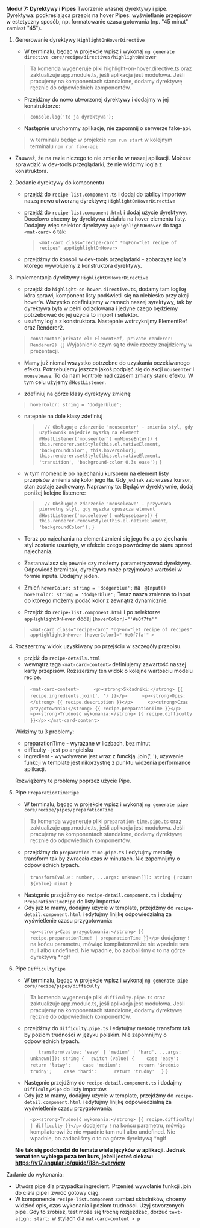 **Moduł 7: Dyrektywy i Pipes**
Tworzenie własnej dyrektywy i pipe.
Dyrektywa: podkreślająca przepis na hover
Pipes: wyświetlanie przepisów w estetyczny sposób, np. formatowanie czasu gotowania (np. "45 minut" zamiast "45").


1. Generowanie dyrektywy `HighlightOnHoverDirective`
   * W terminalu, będąc w projekcie wpisz i wykonaj `ng generate directive core/recipe/directives/highlightOnHover`
   > Ta komenda wygeneruje pliki highlight-on-hover.directive.ts oraz zaktualizuje app.module.ts, jeśli aplikacja jest modułowa.
   > Jeśli pracujemy na komponentach standalone, dodamy dyrektywę ręcznie do odpowiednich komponentów.

   * Przejdźmy do nowo utworzonej dyrektywy i dodajmy w jej konstruktorze:
    > `console.log('to ja dyrektywa');`

   * Następnie uruchommy aplikacje, nie zapomnij o serwerze fake-api.
   > w terminalu będąc w projekcie `npm run start` w kolejnym terminalu `npm run fake-api`

  * Zauważ, że na razie niczego to nie zmieniło w naszej aplikacji. Możesz sprawdzić w dev-tools przeglądarki, że nie widzimy log'a z konstruktora.

2. Dodanie dyrektywy do komponentu
   * przejdź do `recipe-list.component.ts` i dodaj do tablicy importów naszą nowo utworzną dyrektywę `HighlightOnHoverDirective`
   * przejdź do `recipe-list.component.html` i dodaj użycie dyrektywy. Docelowo chcemy by dyrektywa działała na hover elementu listy.
     Dodajmy więc selektor dyrektywy `appHighlightOnHover` do taga `<mat-card>` o tak:
     > `<mat-card class="recipe-card" *ngFor="let recipe of recipes" appHighlightOnHover>`

   * przejdźmy do konsoli w dev-tools przeglądarki - zobaczysz log'a którego wywołujemy z konstruktora dyrektywy.

3. Implementacja dyrektywy `HighlightOnHoverDirective`
   * przejdź do `highlight-on-hover.directive.ts`, dodamy tam logikę kóra sprawi, komponent listy podświetli się na niebiesko przy akcji hover'a.
     Wszystko zdefiniujemy w ramach naszej syrektywy, tak by dyrektywa była w pełni odizolowana i jedyne czego będziemy potrzebować do jej użycia to import i selektor.
   * usuńmy log'a z konstruktora. Następnie wstrzyknijmy ElementRef oraz Renderer2.
   > `constructor(private el: ElementRef, private renderer: Renderer2) {}`
   Wyjaśnienie czym są te dwie rzeczy znajdziemy w prezentacji.

   * Mamy już niemal wszystko potrzebne do uzyskania oczekiwanego efektu. Potrzebujemy jeszcze jakoś podpiąć się do akcji `mouseenter` i `mouseleave`. To da nam kontrole nad czasem zmiany stanu efektu.
   W tym celu użyjemy `@HostListener`.

   * zdefiniuj na górze klasy dyrektywy zmieną:
    > `hoverColor: string = 'dodgerblue';`

   * natępnie na dole klasy zdefiniuj
      > `  // Obsługuje zdarzenie 'mouseenter' - zmienia styl, gdy użytkownik najedzie myszką na element`
      > `@HostListener('mouseenter') onMouseEnter() {`
      > `  this.renderer.setStyle(this.el.nativeElement, 'backgroundColor', this.hoverColor);`
      > `  this.renderer.setStyle(this.el.nativeElement, 'transition', 'background-color 0.3s ease');`
      > `}`

   * w tym momencie po najechaniu kursorem na element listy przepisów zmienia się kolor jego tła.
      Gdy jednak zabierzesz kursor, stan zostaje zachowany. Naprawmy to:
      Będąć w dyrektywnie, dodaj poniżej kolejne listenere:
      > `  // Obsługuje zdarzenie 'mouseleave' - przywraca pierwotny styl, gdy myszka opuszcza element`
      > `@HostListener('mouseleave') onMouseLeave() {`
      > `  this.renderer.removeStyle(this.el.nativeElement, 'backgroundColor');`
      > `}`

   * Teraz po najechaniu na element zmieni się jego tło a po zjechaniu styl zostanie usunięty,
      w efekcie czego powrócimy do stanu sprzed najechania.

   * Zastanawiasz się pewnie czy możemy parametryzować dyrektywy. Odpowiedź brzmi tak, dyrektywa może przyjmować wartości w formie inputa. Dodajmy jeden.
   * Zmień `hoverColor: string = 'dodgerblue';` na ` @Input() hoverColor: string = 'dodgerblue';`
      Teraz nasza zmienna to input do którego możemy podać kolor z zewnątrz dynamicznie.
   * Przejdź do `recipe-list.component.html` i po selektorze `appHighlightOnHover` dodaj `[hoverColor]="'#e0f7fa'"`
   > `<mat-card class="recipe-card" *ngFor="let recipe of recipes" appHighlightOnHover [hoverColor]="'#e0f7fa'" >`

4. Rozszerzmy widok uzyskiwany po przejściu w szczegóły przepisu.
   * przjdź do `recipe-details.html`
   * wewnątrz taga `<mat-card-content>` definiujemy zawartość naszej karty przepisów. Rozszerzmy ten widok o kolejne wartościu modelu recipe.
   > `<mat-card-content>`
   >  `     <p><strong>Składniki:</strong> {{ recipe.ingredients.join(', ') }}</p>`
   >  `     <p><strong>Opis:</strong> {{ recipe.description }}</p>`
   >  `     <p><strong>Czas przygotowania:</strong> {{ recipe.preparationTime }}</p>`
   >  `     <p><strong>Trudność wykonania:</strong> {{ recipe.difficulty }}</p>`
   >  `</mat-card-content>`

   Widzimy tu 3 problemy:
      * preparationTime - wyrażane w liczbach, bez minut
      * difficulty - jest po angielsku
      * ingredient - wywoływane jest wraz z funckją .join(', '), używanie funkcji w template jest nikorzystnę z punktu widzenia performance aplikacji.

   Rozwiążemy te problemy poprzez użycie Pipe.

5. Pipe `PreparationTimePipe`
   * W terminalu, będąc w projekcie wpisz i wykonaj `ng generate pipe core/recipe/pipes/preparationTime`
   > Ta komenda wygeneruje pliki `preparation-time.pipe.ts` oraz zaktualizuje app.module.ts, jeśli aplikacja jest modułowa.
   > Jeśli pracujemy na komponentach standalone, dodamy dyrektywę ręcznie do odpowiednich komponentów.

   * przejdźmy do `preparation-time.pipe.ts` i edytujmy metodę transform tak by zwracała czas w minutach. Nie zapomnijmy o odpowiednich typach.
   > ` transform(value: number, ...args: unknown[]): string { `
   >    return `${value} minut`
   >  `}`

   * Następnie przejdźmy do `recipe-detail.component.ts` i dodajmy `PreparationTimePipe` do listy importów.
   * Gdy już to mamy, dodajmy użycie w template, przejdźmy do `recipe-detail.component.html` i edytujmy linijkę odpowiedzialną za wyświetlenie czasu przygotowania:
   > `<p><strong>Czas przygotowania:</strong> {{ recipe.preparationTime! | preparationTime }}</p>`
   dodajemy `!` na końcu parametru, mówiąc kompilatorowi że nie wpadnie tam null albo undefined.
   Nie wpadnie, bo zadbaliśmy o to na górze dyrektywą *ngIf

6. Pipe `DifficultyPipe`
   * W terminalu, będąc w projekcie wpisz i wykonaj `ng generate pipe core/recipe/pipes/difficulty`
   > Ta komenda wygeneruje pliki `difficulty.pipe.ts` oraz zaktualizuje app.module.ts, jeśli aplikacja jest modułowa.
   > Jeśli pracujemy na komponentach standalone, dodamy dyrektywę ręcznie do odpowiednich komponentów.

   * przejdźmy do `difficulty.pipe.ts` i edytujmy metodę transform tak by poziom trudności w języku polskim. Nie zapomnijmy o odpowiednich typach.
   > `   transform(value: 'easy' | 'medium' | 'hard', ...args: unknown[]): string {`
   > `  switch (value) {`
   > `    case 'easy':`
   > `      return 'łatwy';`
   > `    case 'medium':`
   > `      return 'średnio trudny';`
   > `    case 'hard':`
   > `      return 'trudny'`
   > `  }`
   > `}`

   * Następnie przejdźmy do `recipe-detail.component.ts` i dodajmy `DifficultyPipe` do listy importów.
   * Gdy już to mamy, dodajmy użycie w template, przejdźmy do `recipe-detail.component.html` i edytujmy linijkę odpowiedzialną za wyświetlenie czasu przygotowania:
   > `<p><strong>Trudność wykonania:</strong> {{ recipe.difficulty! | difficulty }}</p>`
   dodajemy `!` na końcu parametru, mówiąc kompilatorowi że nie wpadnie tam null albo undefined.
   Nie wpadnie, bo zadbaliśmy o to na górze dyrektywą *ngIf

   **Nie tak się podchodzi do tematu wielu języków w aplikacji. Jednak temat ten wybiega poza ten kurs, jeżeli jesteś ciekaw: https://v17.angular.io/guide/i18n-overview**


Zadanie do wykonania:
   * Utwórz pipe dla przypadku ingredient. Przenieś wywołanie funkcji .join do ciała pipe i zwróć gotowy ciąg.
   * W komponencie `recipe-list.component` zamiast składników, chcemy widzieć opis, czas wykonania i poziom trudności. Użyj stworzonych pipe.
   Gdy to zrobisz, test może się trochę rozjeźdżać, dorzuć `text-align: start;` w stylach dla `mat-card-content > p`